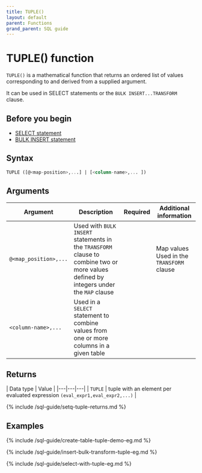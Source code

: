 ```yaml
---
title: TUPLE()
layout: default
parent: Functions
grand_parent: SQL guide
---
```


# TUPLE() function

`TUPLE()` is a mathematical function that returns an ordered list of values corresponding to and derived from a supplied argument.

It can be used in SELECT statements or the `BULK INSERT...TRANSFORM` clause.

## Before you begin

* [SELECT statement](/docs/sql-guide/statements/statement-select)
* [BULK INSERT statement](/docs/sql-guide/statements/statement-insert-bulk)

## Syntax

```sql
TUPLE ([@<map-position>,...] | [<column-name>,... ])
```
<!-- original syntax
TUPLE(expr1,expr2,...)
-->

## Arguments

| Argument | Description | Required | Additional information |
|---|---|---|---|
| `@<map_position>,...` | Used with `BULK INSERT` statements in the `TRANSFORM` clause to combine two or more values defined by integers under the `MAP` clause |  | Map values Used in the `TRANSFORM` clause |
| `<column-name>,...` | Used in a `SELECT` statement to combine values from one or more columns in a given table |

## Returns

| Data type | Value |
|---|---|---|
| `TUPLE` | tuple with an element per evaluated expression `(eval_expr1,eval_expr2,...)` |

{% include /sql-guide/setq-tuple-returns.md %}

## Examples

{% include /sql-guide/create-table-tuple-demo-eg.md %}

{% include /sql-guide/insert-bulk-transform-tuple-eg.md %}

{% include /sql-guide/select-with-tuple-eg.md %}
